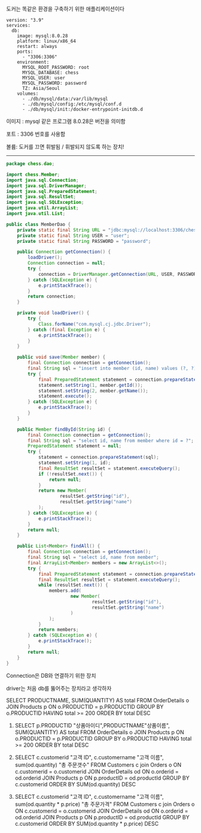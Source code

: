 도커는 똑같은 환경을 구축하기 위한 애플리케이션이다

```
version: "3.9"
services:
  db:
    image: mysql:8.0.28
    platform: linux/x86_64
    restart: always
    ports:
      - "3306:3306"
    environment:
      MYSQL_ROOT_PASSWORD: root
      MYSQL_DATABASE: chess
      MYSQL_USER: user
      MYSQL_PASSWORD: password
      TZ: Asia/Seoul
    volumes:
      - ./db/mysql/data:/var/lib/mysql
      - ./db/mysql/config:/etc/mysql/conf.d
      - ./db/mysql/init:/docker-entrypoint-initdb.d

```

이미지 : mysql 같은 프로그램 8.0.28은 버전을 의미함

포트 : 3306 번호를 사용함 

볼륨: 도커를 끄면 휘발됨 / 휘발되지 않도록 하는 장치!



---

```java
package chess.dao;

import chess.Member;
import java.sql.Connection;
import java.sql.DriverManager;
import java.sql.PreparedStatement;
import java.sql.ResultSet;
import java.sql.SQLException;
import java.util.ArrayList;
import java.util.List;

public class MemberDao {
    private static final String URL = "jdbc:mysql://localhost:3306/chess";
    private static final String USER = "user";
    private static final String PASSWORD = "password";

    public Connection getConnection() {
        loadDriver();
        Connection connection = null;
        try {
            connection = DriverManager.getConnection(URL, USER, PASSWORD);
        } catch (SQLException e) {
            e.printStackTrace();
        }
        return connection;
    }

    private void loadDriver() {
        try {
            Class.forName("com.mysql.cj.jdbc.Driver");
        } catch (final Exception e) {
            e.printStackTrace();
        }
    }

    public void save(Member member) {
        final Connection connection = getConnection();
        final String sql = "insert into member (id, name) values (?, ?)";
        try {
            final PreparedStatement statement = connection.prepareStatement(sql);
            statement.setString(1, member.getId());
            statement.setString(2, member.getName());
            statement.execute();
        } catch (SQLException e) {
            e.printStackTrace();
        }
    }

    public Member findById(String id) {
        final Connection connection = getConnection();
        final String sql = "select id, name from member where id = ?";
        PreparedStatement statement = null;
        try {
            statement = connection.prepareStatement(sql);
            statement.setString(1, id);
            final ResultSet resultSet = statement.executeQuery();
            if (!resultSet.next()) {
                return null;
            }
            return new Member(
                    resultSet.getString("id"),
                    resultSet.getString("name")
            );
        } catch (SQLException e) {
            e.printStackTrace();
        }
        return null;
    }

    public List<Member> findAll() {
        final Connection connection = getConnection();
        final String sql = "select id, name from member";
        final ArrayList<Member> members = new ArrayList<>();
        try {
            final PreparedStatement statement = connection.prepareStatement(sql);
            final ResultSet resultSet = statement.executeQuery();
            while (resultSet.next()) {
                members.add(
                        new Member(
                                resultSet.getString("id"),
                                resultSet.getString("name")
                        )
                );
            }
            return members;
        } catch (SQLException e) {
            e.printStackTrace();
        }
        return null;
    }
}

```



Connection은 DB와 연결하기 위한 장치

driver는 처음 db를 뚫어주는 장치라고 생각하자







SELECT PRODUCTNAME, SUM(QUANTITY) AS total
FROM OrderDetails o JOIN Products p ON o.PRODUCTID = p.PRODUCTID
GROUP BY o.PRODUCTID HAVING total >= 200
ORDER BY total DESC



1. SELECT p.PRODUCTID "상품아이디",PRODUCTNAME"상품이름", SUM(QUANTITY) AS total 
   FROM OrderDetails o JOIN Products p ON o.PRODUCTID = p.PRODUCTID
   GROUP BY o.PRODUCTID HAVING total >= 200
   ORDER BY total DESC

2. SELECT c.customerid "고객 ID", c.customername "고객 이름", sum(od.quantity) "총 주문갯수"
   FROM Customers c join Orders o ON c.customerid = o.customerid JOIN OrderDetails od ON o.orderid = od.orderid JOIN Products p ON p.productID = od.productId
   GROUP BY c.customerid
   ORDER BY SUM(od.quantity) DESC



3. SELECT c.customerid "고객 ID", c.customername "고객 이름", sum(od.quantity * p.price) "총 주문가격"
   FROM Customers c join Orders o ON c.customerid = o.customerid JOIN OrderDetails od ON o.orderid = od.orderid JOIN Products p ON p.productID = od.productId
   GROUP BY c.customerid
   ORDER BY SUM(od.quantity * p.price) DESC